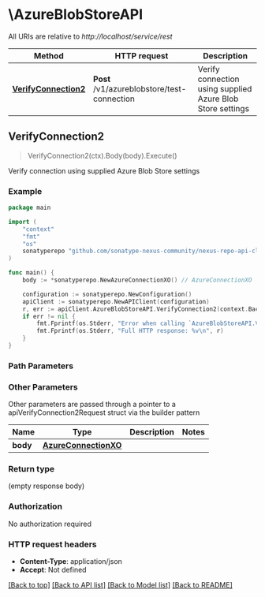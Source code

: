 # \AzureBlobStoreAPI

All URIs are relative to *http://localhost/service/rest*

Method | HTTP request | Description
------------- | ------------- | -------------
[**VerifyConnection2**](AzureBlobStoreAPI.md#VerifyConnection2) | **Post** /v1/azureblobstore/test-connection | Verify connection using supplied Azure Blob Store settings



## VerifyConnection2

> VerifyConnection2(ctx).Body(body).Execute()

Verify connection using supplied Azure Blob Store settings

### Example

```go
package main

import (
	"context"
	"fmt"
	"os"
	sonatyperepo "github.com/sonatype-nexus-community/nexus-repo-api-client-go"
)

func main() {
	body := *sonatyperepo.NewAzureConnectionXO() // AzureConnectionXO |  (optional)

	configuration := sonatyperepo.NewConfiguration()
	apiClient := sonatyperepo.NewAPIClient(configuration)
	r, err := apiClient.AzureBlobStoreAPI.VerifyConnection2(context.Background()).Body(body).Execute()
	if err != nil {
		fmt.Fprintf(os.Stderr, "Error when calling `AzureBlobStoreAPI.VerifyConnection2``: %v\n", err)
		fmt.Fprintf(os.Stderr, "Full HTTP response: %v\n", r)
	}
}
```

### Path Parameters



### Other Parameters

Other parameters are passed through a pointer to a apiVerifyConnection2Request struct via the builder pattern


Name | Type | Description  | Notes
------------- | ------------- | ------------- | -------------
 **body** | [**AzureConnectionXO**](AzureConnectionXO.md) |  | 

### Return type

 (empty response body)

### Authorization

No authorization required

### HTTP request headers

- **Content-Type**: application/json
- **Accept**: Not defined

[[Back to top]](#) [[Back to API list]](../README.md#documentation-for-api-endpoints)
[[Back to Model list]](../README.md#documentation-for-models)
[[Back to README]](../README.md)


